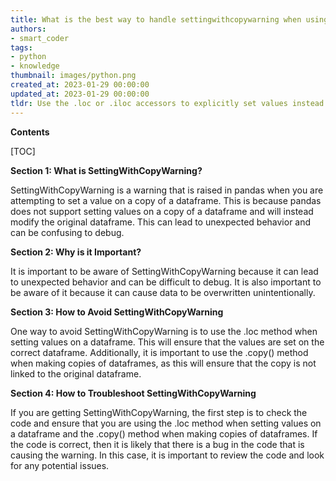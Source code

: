 ```yaml
---
title: What is the best way to handle settingwithcopywarning when using pandas?
authors:
- smart_coder
tags:
- python
- knowledge
thumbnail: images/python.png
created_at: 2023-01-29 00:00:00
updated_at: 2023-01-29 00:00:00
tldr: Use the .loc or .iloc accessors to explicitly set values instead of chained indexing.
---
```


**Contents**

[TOC]

**Section 1: What is SettingWithCopyWarning?**

SettingWithCopyWarning is a warning that is raised in pandas when you are attempting to set a value on a copy of a dataframe. This is because pandas does not support setting values on a copy of a dataframe and will instead modify the original dataframe. This can lead to unexpected behavior and can be confusing to debug.

**Section 2: Why is it Important?**

It is important to be aware of SettingWithCopyWarning because it can lead to unexpected behavior and can be difficult to debug. It is also important to be aware of it because it can cause data to be overwritten unintentionally.

**Section 3: How to Avoid SettingWithCopyWarning**

One way to avoid SettingWithCopyWarning is to use the .loc method when setting values on a dataframe. This will ensure that the values are set on the correct dataframe. Additionally, it is important to use the .copy() method when making copies of dataframes, as this will ensure that the copy is not linked to the original dataframe.

**Section 4: How to Troubleshoot SettingWithCopyWarning**

If you are getting SettingWithCopyWarning, the first step is to check the code and ensure that you are using the .loc method when setting values on a dataframe and the .copy() method when making copies of dataframes. If the code is correct, then it is likely that there is a bug in the code that is causing the warning. In this case, it is important to review the code and look for any potential issues.
